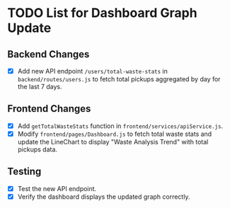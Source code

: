 # TODO List for Dashboard Graph Update

## Backend Changes
- [x] Add new API endpoint `/users/total-waste-stats` in `backend/routes/users.js` to fetch total pickups aggregated by day for the last 7 days.

## Frontend Changes
- [x] Add `getTotalWasteStats` function in `frontend/services/apiService.js`.
- [x] Modify `frontend/pages/Dashboard.js` to fetch total waste stats and update the LineChart to display "Waste Analysis Trend" with total pickups data.

## Testing
- [x] Test the new API endpoint.
- [x] Verify the dashboard displays the updated graph correctly.

